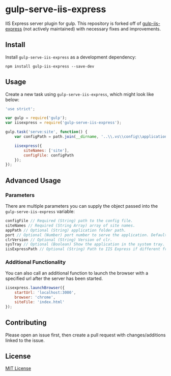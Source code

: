 # gulp-serve-iis-express
IIS Express server plugin for gulp. This repository is forked off of [gulp-iis-express](https://github.com/82edwards/gulp-iis-express) (not actively maintained) with necessary fixes and improvements.

## Install
Install `gulp-serve-iis-express` as a development dependency:

```shell
npm install gulp-iis-express --save-dev
```

## Usage
Create a new task using `gulp-serve-iis-express`, which might look like below:

```javascript
'use strict';

var gulp = require('gulp');
var iisexpress = require('gulp-serve-iis-express');

gulp.task('serve:site', function() {
    var configPath = path.join(__dirname, '..\\.vs\\config\\applicationHost.config');

    iisexpress({
        siteNames: ['site'],
        configFile: configPath
    });
});
```

## Advanced Usage
### Parameters
There are multiple parameters you can supply the object passed into the `gulp-serve-iis-express` variable:

```javascript
configFile // Required (String) path to the config file.
siteNames // Required (String Array) array of site names.
appPath // Optional (String) application folder path.
port // Optional (Number) port number to serve the application. Defaults to 8080.
clrVersion // Optional (String) Version of clr.
sysTray // Optional (Boolean) Show the application in the system tray.
iisExpressPath // Optional (String) Path to IIS Express if different from programfiles (x86)
```
### Additional Functionality
You can also call an additional function to launch the browser with a specified url after the server has been started.

```javascript
iisexpress.launchBrowser({
    startUrl: 'localhost:3000',
    browser: 'chrome',
    siteFile: 'index.html'
});
```

## Contributing
Please open an issue first, then create a pull request with changes/additions linked to the issue.

## License
[MIT License](https://github.com/mitchwinn/gulp-server-iis-express/blob/master/LICENSE.txt)
